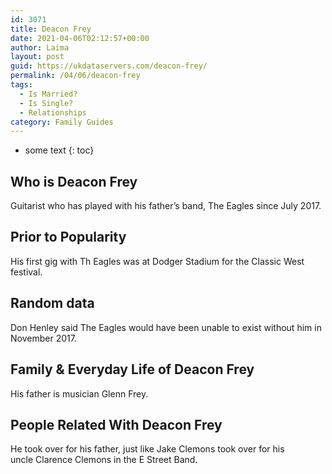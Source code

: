```yaml
---
id: 3071
title: Deacon Frey
date: 2021-04-06T02:12:57+00:00
author: Laima
layout: post
guid: https://ukdataservers.com/deacon-frey/
permalink: /04/06/deacon-frey
tags:
  - Is Married?
  - Is Single?
  - Relationships
category: Family Guides
---
```


* some text
{: toc}


## Who is Deacon Frey
                  
                  
                  
Guitarist who has played with his father&#8217;s band, The Eagles since July 2017.
                  
              
            
              
            
                
                
                
## Prior to Popularity
                  
                  
                  
His first gig with Th Eagles was at Dodger Stadium for the Classic West festival.
                  
              
            
              
            
                
                
                
## Random data
                  
                  
                  
Don Henley said The Eagles would have been unable to exist without him in November 2017.
                  
              
            
              
            
                
                
                
## Family & Everyday Life of Deacon Frey
                  
                  
                  
His father is musician Glenn Frey.
                  
              
            
              
            
                
                
                
## People Related With Deacon Frey
                  
                  
                  
He took over for his father, just like Jake Clemons took over for his uncle Clarence Clemons in the E Street Band. 
                  
              
            
              
            
                
              
            
              
              
            
            
              
            
          
          
          